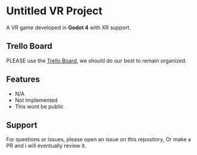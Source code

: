 # Untitled VR Project
A VR game developed in **Godot 4** with XR support.

## Trello Board
PLEASE use the [Trello Board](https://trello.com/invite/b/6772b86787e9b8d936afa420/ATTI2b6cfb4f15b5e95eaa880b1bab74d96759ECE02A/lackluster-labs), we should do our best to remain organized.

## Features
- N/A 
- Not Implemented
- This wont be public 

## Support
For questions or issues, please open an issue on this repository, Or make a PR and i will eventually review it.
